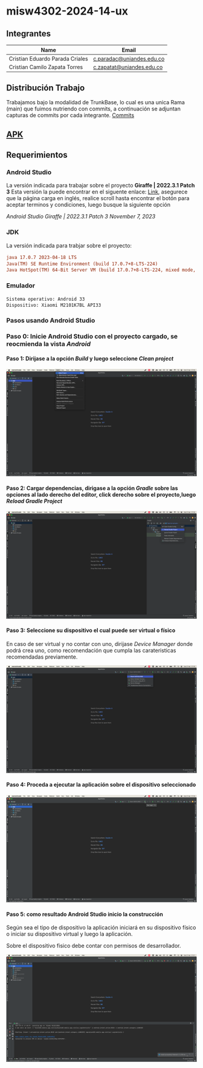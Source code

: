 # misw4302-2024-14-ux

## Integrantes

| **Name**                        | **Email**                   |
|---------------------------------|-----------------------------|
| Cristian Eduardo Parada Criales | c.paradac@uniandes.edu.co   |
| Cristian Camilo Zapata Torres   | c.zapatat@uniandes.edu.co   |

## Distribución Trabajo

Trabajamos bajo la modalidad de TrunkBase, lo cual es una unica Rama (main) que fuimos nutriendo con commits, a continuación se adjuntan capturas de commits por cada integrante. [Commits](https://github.com/cczapatat/misw4302-2024-14-ux/commits/main/)

## [APK](./apks/app-semana8.apk)

## Requerimientos

### Android Studio

La versión indicada para trabajar sobre el proyecto **Giraffe | 2022.3.1 Patch 3**
Esta versión la puede encontrar en el siguente enlace: [Link](https://developer.android.com/studio/archive),
asegurece que la página carga en inglés, realice scroll hasta encontrar el botón para aceptar terminos y condiciones,
luego busque la siguiente opción

*Android Studio Giraffe | 2022.3.1 Patch 3 November 7, 2023*

### JDK

La versión indicada para trabjar sobre el proyecto:

```ini
java 17.0.7 2023-04-18 LTS
Java(TM) SE Runtime Environment (build 17.0.7+8-LTS-224)
Java HotSpot(TM) 64-Bit Server VM (build 17.0.7+8-LTS-224, mixed mode, sharing)
```

### Emulador

```ìnit
Sistema operativo: Android 33
Dispositivo: Xiaomi M2101K7BL API33
```

### Pasos usando Android Studio

### Paso 0: Inicie Android Studio con el proyecto cargado, se reocmienda la vista *Android*

#### Paso 1: Dirijase a la opción *Build* y luego seleccione *Clean project*

![Paso 1](./imgs/step_1.png)

#### Paso 2: Cargar dependencias, dirigase a la opción *Gradle* sobre las opciones al lado derecho del editor, click derecho sobre el proyecto,luego *Reload Gradle Project*

![Paso 2](./imgs/step_2.png)

#### Paso 3: Seleccione su dispositivo el cual puede ser virtual o físico
En caso de ser virtual y no contar con uno, dirijase *Device Manager* donde podrá crea uno,
como recomendación que cumpla las carateristicas recomendadas previamente.

![Paso 3](./imgs/step_3.png)

#### Paso 4: Proceda a ejecutar la aplicación sobre el dispositivo seleccionado

![Paso 4](./imgs/step_4.png)

#### Paso 5: como resultado Android Studio inicio la construcción
Según sea el tipo de dispositivo la aplicación iniciará en su dispositivo físico o iniciar su
dispositivo virtual y luego la aplicación.

Sobre el dispositivo fisico debe contar con permisos de desarrollador.

![Paso 5](./imgs/step_5.png)